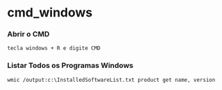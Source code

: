 # cmd_windows

### Abrir o CMD
```shell
tecla windows + R e digite CMD
```

### Listar Todos os Programas Windows
```shell
wmic /output:c:\InstalledSoftwareList.txt product get name, version
```


